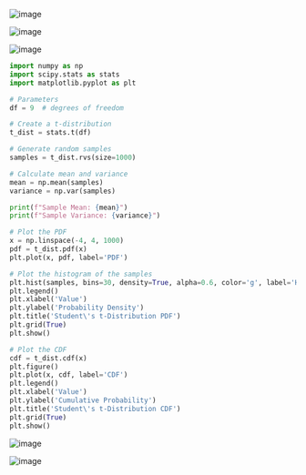 ![image](https://github.com/yangshiteng/Data-Science-Learning-Path/assets/60442877/a9992bb8-5da9-4654-a8e5-b4c37354113d)

![image](https://github.com/yangshiteng/Data-Science-Learning-Path/assets/60442877/83697319-d90b-490b-9686-696dbc091d53)

![image](https://github.com/yangshiteng/Data-Science-Learning-Path/assets/60442877/48b1e247-f6d3-4d43-a77a-9e4d2b33e2b6)

```python
import numpy as np
import scipy.stats as stats
import matplotlib.pyplot as plt

# Parameters
df = 9  # degrees of freedom

# Create a t-distribution
t_dist = stats.t(df)

# Generate random samples
samples = t_dist.rvs(size=1000)

# Calculate mean and variance
mean = np.mean(samples)
variance = np.var(samples)

print(f"Sample Mean: {mean}")
print(f"Sample Variance: {variance}")

# Plot the PDF
x = np.linspace(-4, 4, 1000)
pdf = t_dist.pdf(x)
plt.plot(x, pdf, label='PDF')

# Plot the histogram of the samples
plt.hist(samples, bins=30, density=True, alpha=0.6, color='g', label='Histogram of samples')
plt.legend()
plt.xlabel('Value')
plt.ylabel('Probability Density')
plt.title('Student\'s t-Distribution PDF')
plt.grid(True)
plt.show()

# Plot the CDF
cdf = t_dist.cdf(x)
plt.figure()
plt.plot(x, cdf, label='CDF')
plt.legend()
plt.xlabel('Value')
plt.ylabel('Cumulative Probability')
plt.title('Student\'s t-Distribution CDF')
plt.grid(True)
plt.show()

```
![image](https://github.com/yangshiteng/Data-Science-Learning-Path/assets/60442877/08adb5f6-30bb-448d-9492-9843b4729dcc)

![image](https://github.com/yangshiteng/Data-Science-Learning-Path/assets/60442877/482f6561-ebfc-4abc-9772-da4dce3099b7)











